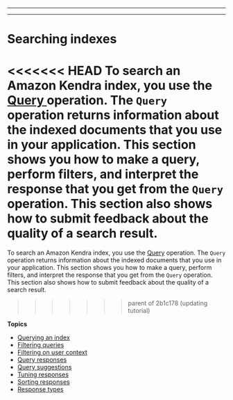 --------

--------

# Searching indexes<a name="searching"></a>

<<<<<<< HEAD
To search an Amazon Kendra index, you use the [ Query ](API_Query.md) operation\. The `Query` operation returns information about the indexed documents that you use in your application\. This section shows you how to make a query, perform filters, and interpret the response that you get from the `Query` operation\. This section also shows how to submit feedback about the quality of a search result\.
=======
To search an Amazon Kendra index, you use the [Query](API_Query.md) operation\. The `Query` operation returns information about the indexed documents that you use in your application\. This section shows you how to make a query, perform filters, and interpret the response that you get from the `Query` operation\. This section also shows how to submit feedback about the quality of a search result\.
>>>>>>> parent of 2b1c178 (updating tutorial)

**Topics**
+ [Querying an index](searching-example.md)
+ [Filtering queries](filtering.md)
+ [Filtering on user context](user-context-filter.md)
+ [Query responses](query-response.md)
+ [Query suggestions](query-suggestions-overview.md)
+ [Tuning responses](tuning-responses.md)
+ [Sorting responses](sorting.md)
+ [Response types](response-types.md)